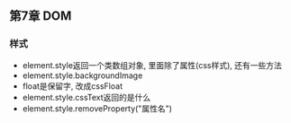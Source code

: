 <link rel="stylesheet" href="http://yandex.st/highlightjs/6.1/styles/default.min.css">
<script src="http://yandex.st/highlightjs/6.1/highlight.min.js"></script>
<script>
    hljs.tabReplace = '    ';
    hljs.initHighlightingOnLoad();
</script>

## 第7章 DOM

### 样式

- element.style返回一个类数组对象, 里面除了属性(css样式), 还有一些方法
- element.style.backgroundImage
- float是保留字, 改成cssFloat
- element.style.cssText返回的是什么
- element.style.removeProperty("属性名")